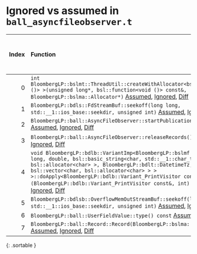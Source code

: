 # Ignored vs assumed in `ball_asyncfileobserver.t`

<script src="../sorttable.js"></script>
|   Index | Function                                                                                                                                                                                                                                                                                                                                                                                                                                  |   Difference in number of lines |   Function size difference in bytes | Number of lines in assumed build   | Number of bytes in assumed build   | Number of lines in ignored build   | Number of bytes in ignored build   |
|--------:|:------------------------------------------------------------------------------------------------------------------------------------------------------------------------------------------------------------------------------------------------------------------------------------------------------------------------------------------------------------------------------------------------------------------------------------------|--------------------------------:|------------------------------------:|:-----------------------------------|:-----------------------------------|:-----------------------------------|:-----------------------------------|
|       0 | `int BloombergLP::bslmt::ThreadUtil::createWithAllocator<bsl::function<void ()> >(unsigned long*, bsl::function<void ()> const&, BloombergLP::bslma::Allocator*)` [Assumed](0.assume.s.txt), [Ignored](0.none.s.txt), [Diff](0.diff.html)                                                                                                                                                                                                 |                              54 |                                 208 | 448                                | 4,375,616                          | 240                                | 4,375,856                          |
|       1 | `BloombergLP::bdls::FdStreamBuf::seekoff(long long, std::__1::ios_base::seekdir, unsigned int)` [Assumed](1.assume.s.txt), [Ignored](1.none.s.txt), [Diff](1.diff.html)                                                                                                                                                                                                                                                                   |                               5 |                                  48 | 1,472                              | 4,559,104                          | 1,424                              | 4,560,416                          |
|       2 | `BloombergLP::ball::AsyncFileObserver::startPublicationThread()` [Assumed](2.assume.s.txt), [Ignored](2.none.s.txt), [Diff](2.diff.html)                                                                                                                                                                                                                                                                                                  |                               5 |                                  16 | 384                                | 4,383,328                          | 368                                | 4,383,776                          |
|       3 | `BloombergLP::ball::AsyncFileObserver::releaseRecords()` [Assumed](3.assume.s.txt), [Ignored](3.none.s.txt), [Diff](3.diff.html)                                                                                                                                                                                                                                                                                                          |                               4 |                                  16 | 656                                | 4,382,000                          | 640                                | 4,382,464                          |
|       4 | `void BloombergLP::bdlb::VariantImp<BloombergLP::bslmf::TypeList<long long, double, bsl::basic_string<char, std::__1::char_traits<char>, bsl::allocator<char> >, BloombergLP::bdlt::DatetimeTz, bsl::vector<char, bsl::allocator<char> > > >::doApply<BloombergLP::bdlb::Variant_PrintVisitor const&>(BloombergLP::bdlb::Variant_PrintVisitor const&, int) const` [Assumed](4.assume.s.txt), [Ignored](4.none.s.txt), [Diff](4.diff.html) |                               3 |                                  16 | 368                                | 4,490,640                          | 352                                | 4,491,216                          |
|       5 | `BloombergLP::bdlsb::OverflowMemOutStreamBuf::seekoff(long long, std::__1::ios_base::seekdir, unsigned int)` [Assumed](5.assume.s.txt), [Ignored](5.none.s.txt), [Diff](5.diff.html)                                                                                                                                                                                                                                                      |                               3 |                                   0 | 352                                | 4,590,448                          | 352                                | 4,592,352                          |
|       6 | `BloombergLP::ball::UserFieldValue::type() const` [Assumed](6.assume.s.txt), [Ignored](6.none.s.txt), [Diff](6.diff.html)                                                                                                                                                                                                                                                                                                                 |                              -2 |                                   0 | 16                                 | 4,490,464                          | 16                                 | 4,491,040                          |
|       7 | `BloombergLP::ball::Record::Record(BloombergLP::bslma::Allocator*)` [Assumed](7.assume.s.txt), [Ignored](7.none.s.txt), [Diff](7.diff.html)                                                                                                                                                                                                                                                                                               |                             -24 |                                 -80 | 640                                | 4,364,672                          | 720                                | 4,364,800                          |
{: .sortable }
